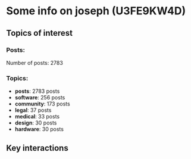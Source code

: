 # Some info on joseph (U3FE9KW4D)


## Topics of interest

### Posts: 

Number of posts: 2783

### Topics:

* __posts__: 2783 posts
* __software__: 256 posts
* __community__: 173 posts
* __legal__: 37 posts
* __medical__: 33 posts
* __design__: 30 posts
* __hardware__: 30 posts

## Key interactions 

